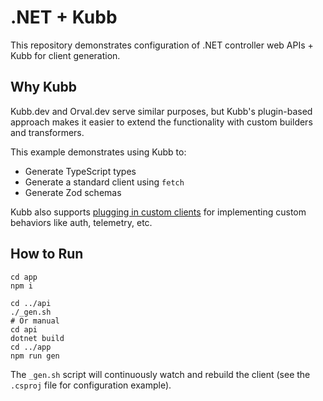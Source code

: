 # .NET + Kubb

This repository demonstrates configuration of .NET controller web APIs + Kubb for client generation.

## Why Kubb

Kubb.dev and Orval.dev serve similar purposes, but Kubb's plugin-based approach makes it easier to extend the functionality with custom builders and transformers.

This example demonstrates using Kubb to:

- Generate TypeScript types
- Generate a standard client using `fetch`
- Generate Zod schemas

Kubb also supports [plugging in custom clients](https://kubb.dev/knowledge-base/fetch) for implementing custom behaviors like auth, telemetry, etc.

## How to Run

```shell
cd app
npm i

cd ../api
./_gen.sh
# Or manual
cd api
dotnet build
cd ../app
npm run gen
```

The `_gen.sh` script will continuously watch and rebuild the client (see the `.csproj` file for configuration example).

